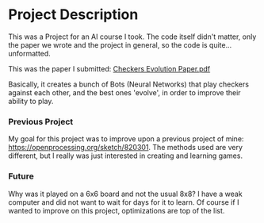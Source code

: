 # Project Description

This was a Project for an AI course I took. The code itself didn't matter, only the paper we wrote and the project in general, so the code is quite... unformatted.

This was the paper I submitted: [Checkers Evolution Paper.pdf](https://github.com/matt-wats/Evolution-Checkers-6x6/files/10078011/Checkers.Evolution.Paper.pdf)

Basically, it creates a bunch of Bots (Neural Networks) that play checkers against each other, and the best ones 'evolve', in order to improve their ability to play.

### Previous Project

My goal for this project was to improve upon a previous project of mine: https://openprocessing.org/sketch/820301. The methods used are very different, but I really 
was just interested in creating and learning games.


### Future

Why was it played on a 6x6 board and not the usual 8x8? I have a weak computer and did not want to wait for days for it to learn. Of course if I wanted to improve on this project, optimizations are top of the list.
